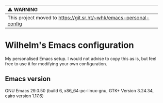 

| :warning: WARNING                                                      |
|:-----------------------------------------------------------------------|
| This project moved to https://git.sr.ht/~whk/emacs-personal-config     |


# Wilhelm's Emacs configuration

My personalised Emacs setup. I would not advise to copy this as is,
but feel free to use it for modifying your own configuration. 

## Emacs version

GNU Emacs 29.0.50 (build 6, x86_64-pc-linux-gnu, GTK+ Version 3.24.34, cairo version 1.17.6)


